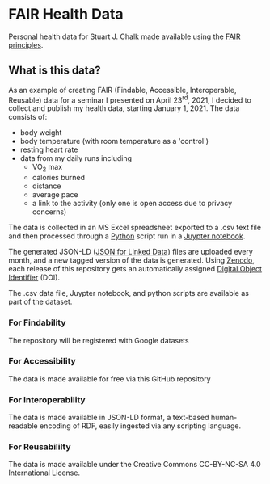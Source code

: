 # FAIR Health Data
Personal health data for Stuart J. Chalk made available using the 
[FAIR principles](https://www.force11.org/group/fairgroup/fairprinciples).
## What is this data?
As an example of creating FAIR (Findable, Accessible, Interoperable, Reusable) 
data for a seminar I presented on April 23<sup>rd</sup>, 2021, I decided to 
collect and publish my health data, starting January 1, 2021.  The data consists of:
- body weight
- body temperature (with room temperature as a 'control')
- resting heart rate
- data from my daily runs including
    - VO<sub>2</sub> max
    - calories burned
    - distance
    - average pace
    - a link to the activity (only one is open access due to privacy concerns)
    
The data is collected in an MS Excel spreadsheet exported to a .csv text file
and then processed through a [Python](https://www.python.org/) script run in 
a [Juypter notebook]().

The generated JSON-LD ([JSON for Linked Data](https://www.w3.org/TR/json-ld])) 
files are uploaded every month, and a new tagged version of the data is generated. Using 
[Zenodo](https://zenodo.org/), each release of this repository gets an 
automatically assigned [Digital Object Identifier](https://www.doi.org/) (DOI).

The .csv data file, Juypter notebook, and python scripts are available as part 
of the dataset.

### For Findability
The repository will be registered with Google datasets
### For Accessibility
The data is made available for free via this GitHub repository
### For Interoperability
The data is made available in JSON-LD format, a text-based human-readable 
encoding of RDF, easily ingested via any scripting language.
### For Reusabililty
The data is made available under the Creative Commons 
CC-BY-NC-SA 4.0 International License.
